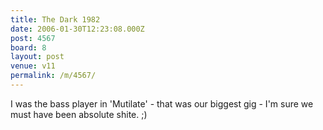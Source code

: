 ```yaml
---
title: The Dark 1982
date: 2006-01-30T12:23:08.000Z
post: 4567
board: 8
layout: post
venue: v11
permalink: /m/4567/
---
```

I was the bass player in 'Mutilate' - that was our biggest gig - I'm sure we must have been absolute shite. ;)
